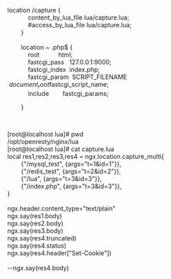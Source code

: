 location /capture {<br />
&nbsp; &nbsp; &nbsp; &nbsp; &nbsp; &nbsp; content_by_lua_file lua/capture.lua;<br />
&nbsp; &nbsp; &nbsp; &nbsp; &nbsp; &nbsp; #access_by_lua_file lua/capture.lua;<br />
&nbsp; &nbsp; &nbsp; &nbsp; }<br />
<br />
&nbsp; &nbsp; &nbsp; &nbsp; location ~ \.php$ {<br />
&nbsp; &nbsp; &nbsp; &nbsp; &nbsp; &nbsp; root &nbsp; &nbsp; &nbsp; &nbsp; &nbsp; html;<br />
&nbsp; &nbsp; &nbsp; &nbsp; &nbsp; &nbsp; fastcgi_pass &nbsp; 127.0.0.1:9000;<br />
&nbsp; &nbsp; &nbsp; &nbsp; &nbsp; &nbsp; fastcgi_index &nbsp;index.php;<br />
&nbsp; &nbsp; &nbsp; &nbsp; &nbsp; &nbsp; fastcgi_param &nbsp;SCRIPT_FILENAME &nbsp;$document_root$fastcgi_script_name;<br />
&nbsp; &nbsp; &nbsp; &nbsp; &nbsp; &nbsp; include &nbsp; &nbsp; &nbsp; &nbsp;fastcgi_params;<br />
<p>
	&nbsp; &nbsp; &nbsp; &nbsp; }
</p>
<p>
	<br />
</p>
<p>
	[root@localhost lua]# pwd<br />
/opt/openresty/nginx/lua<br />
[root@localhost lua]# cat capture.lua<br />
local res1,res2,res3,res4 = ngx.location.capture_multi{<br />
&nbsp; &nbsp; &nbsp; &nbsp; {"/mysql_test", {args="t=1&amp;id=1"}},<br />
&nbsp; &nbsp; &nbsp; &nbsp; {"/redis_test", {args="t=2&amp;id=2"}},<br />
&nbsp; &nbsp; &nbsp; &nbsp; {"/lua", {args="t=3&amp;id=3"}},<br />
&nbsp; &nbsp; &nbsp; &nbsp; {"/index.php", {args="t=3&amp;id=3"}},<br />
}<br />
<br />
ngx.header.content_type="text/plain"<br />
ngx.say(res1.body)<br />
ngx.say(res2.body)<br />
ngx.say(res3.body)<br />
ngx.say(res4.truncated)<br />
ngx.say(res4.status)<br />
ngx.say(res4.header["Set-Cookie"])<br />
<br />
--ngx.say(res4.body)
</p>